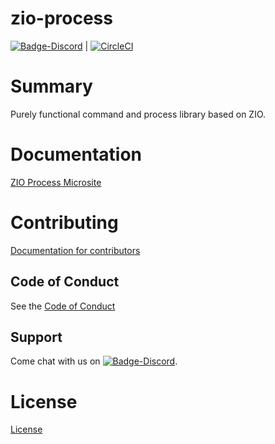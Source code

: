 # zio-process

[![Badge-Discord]][Link-Discord] | [![CircleCI](https://circleci.com/gh/zio/zio-process/tree/master.svg?style=svg)](https://circleci.com/gh/zio/zio-process/tree/master)

# Summary
Purely functional command and process library based on ZIO.

# Documentation
[ZIO Process Microsite](https://zio.github.io/zio-process/)

# Contributing
[Documentation for contributors](https://zio.github.io/zio-process/docs/about/about_contributing)

## Code of Conduct

See the [Code of Conduct](https://zio.github.io/zio-process/docs/about/about_coc)

## Support

Come chat with us on [![Badge-Discord]][Link-Discord].


# License
[License](LICENSE)

[Link-Discord]: https://discord.gg/2ccFBr4 "Discord"
[Badge-Discord]: https://img.shields.io/discord/629491597070827530?logo=discord "chat on discord"

